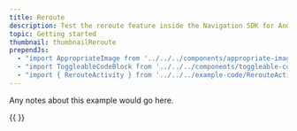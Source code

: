 ```yaml
---
title: Reroute
description: Test the reroute feature inside the Navigation SDK for Android.
topic: Getting started
thumbnail: thumbnailReroute
prependJs:
  - "import AppropriateImage from '../../../components/appropriate-image'"
  - "import ToggleableCodeBlock from '../../../components/toggleable-code-block'"
  - "import { RerouteActivity } from '../../../example-code/RerouteActivity.js'"
---
```


Any notes about this example would go here. 

{{
  <ToggleableCodeBlock 
    codeSnippet={RerouteActivity}
  />
}}
